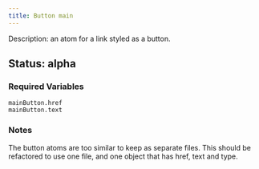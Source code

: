 ```yaml
---
title: Button main
---
```

Description: an atom for a link styled as a button.
## Status: alpha
### Required Variables
~~~
mainButton.href
mainButton.text
~~~
### Notes
The button atoms are too similar to keep as separate files. This should be refactored to use one file, and one object that has href, text and type.